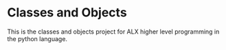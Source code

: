 <h1> Classes and Objects </h1>

<p>
This is the classes and objects project for ALX higher level programming in the python language.
</p>
